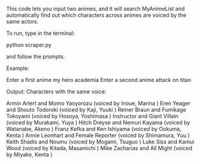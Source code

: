 This code lets you input two animes, and it will search MyAnimeList and
automatically find out which characters across animes are voiced by the
same actors.

To run, type in the terminal:

python scraper.py 

and follow the prompts.

Example:

Enter a first anime
my hero academia
Enter a second anime
attack on titan

Output:
 Characters with the same voice:

 Armin Arlert and Momo Yaoyorozu (voiced by Inoue, Marina )
 Eren Yeager and Shouto Todoroki (voiced by Kaji, Yuuki )
 Reiner Braun and Fumikage Tokoyami (voiced by Hosoya, Yoshimasa )
 Instructor and Giant Villain (voiced by Murakami, Yuya )
 Hitch Dreyse and Nemuri Kayama (voiced by Watanabe, Akeno )
 Franz Kefka and Ken Ishiyama (voiced by Ookuma, Kenta )
 Annie Leonhart and Female Reporter (voiced by Shimamura, Yuu )
 Keith Shadis and Noumu (voiced by Mogami, Tsuguo )
 Luke Siss and Kamui Wood (voiced by Kitada, Masamichi )
 Mike Zacharias and All Might (voiced by Miyake, Kenta )
